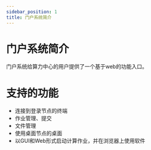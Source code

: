 ```yaml
---
sidebar_position: 1
title: 门户系统简介
---
```


# 门户系统简介

门户系统给算力中心的用户提供了一个基于web的功能入口。

# 支持的功能

- 连接到登录节点的终端
- 作业管理、提交
- 文件管理
- 使用桌面节点的桌面
- 以GUI和Web形式启动计算作业，并在浏览器上使用软件



